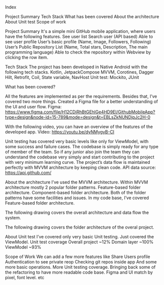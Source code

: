 Index

Project Summary
Tech Stack
What has been covered
About the architecture
About Unit test
Scope of work


Project Summary
It's a simple mini GitHub mobile application, where users have the following features.
See user list
Search user (API based)
Able to see user profile
User’s basic profile (Name, Image, Followers, Following)
User’s Public Repository List (Name, Total stars, Description,  The main programming language)
Able to check the repository within Webview by clicking the row item.




Tech Stack
The project has been developed in Native Android with the following tech stacks. 
Kotlin, JetpackCompose
MVVM, Corotines, Dagger Hilt, Retrofit, Coil, State variable, NavHost
Unit test: Mockito, JUnit




What has been covered?

All the features are implemented as per the requirements. Besides that, I’ve covered two more things.
Created a Figma file for a better understanding of the UI and user flow. 
Figma: https://www.figma.com/file/H12CDiRhBtGEhlGe4HD9El/GithubMobileApp?type=design&node-id=15-789&mode=design&t=EBLsZkNUNDjpJc2H-0

With the following video, you can have an overview of the features of the developed app.
Video: https://youtu.be/dyNMygyB-CI

Unit testing has covered very basic levels like only for ViewModel, with some success and failure cases.
The codebase is simply ready for any type of member of the team. So if any junior also join the team they can understand the codebase very simply and start contributing to the project with very minimum learning curve.
The project’s data flow is maintained perfectly with MVVM architecture by keeping clean code. 
API data source: https://api.github.com/



About the architecture
I’ve used the MVVM architecture. 
Within MVVM architecture mostly 2 popular folder patterns. 
Feature-based folder architecture.
Component-based folder architecture.
Both of the folder patterns have some facilities and issues. In my code base, I’ve covered Feature-based folder architecture. 

The following drawing covers the overall architecture and data flow the system.


The following drawing covers the folder architecture of the overal project. 




About Unit test
I’ve covered only very basic Unit testing. Just covered the ViewModel.
Unit test coverage
Overall project ~12%
Domain layer ~100%
ViewModel ~93%


Scope of Work
We can add a few more features like
Share Users profile
Authentication to see private reop
Checking git repos inside app
And some more basic operations. 
More Unit testing coverage.
Bringing back some of the refactoring to have more readable code base.
Figma and UI match by pixel, font level. etc






